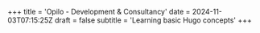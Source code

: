 +++
title = 'Opilo - Development & Consultancy'
date = 2024-11-03T07:15:25Z
draft = false
subtitle = 'Learning basic Hugo concepts'
+++
